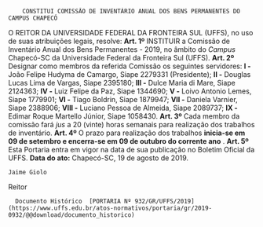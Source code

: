         CONSTITUI COMISSÃO DE INVENTÁRIO ANUAL DOS BENS PERMANENTES DO CAMPUS CHAPECÓ  

 O REITOR DA UNIVERSIDADE FEDERAL DA FRONTEIRA SUL (UFFS), no uso de suas atribuições legais, resolve:   **Art. 1º**  INSTITUIR a Comissão de Inventário Anual dos Bens Permanentes - 2019, no âmbito do *Campus*  Chapecó-SC da Universidade Federal da Fronteira Sul (UFFS).   **Art. 2º**  Designar como membros da referida Comissão os seguintes servidores: **I -**  João Felipe Hudyma de Camargo, Siape 2279331 (Presidente); **II -**  Douglas Lucas Lima de Vargas, Siape 2395180; **III -**  Dulce Maria di Mare, Siape 2124363; **IV -**  Luiz Felipe da Paz, Siape 1344690; **V -**  Loivo Antonio Lemes, Siape 1779901; **VI -**  Tiago Boldrin, Siape 1879947; **VII -**  Daniela Varnier, Siape 2388906; **VIII -**  Luciano Pessoa de Almeida, Siape 2089737; **IX -**  Edimar Roque Martello Júnior, Siape 1058430.   **Art. 3º**  Cada membro da comissão fará *jus*  a 20 (vinte) horas semanais para realização dos trabalhos de inventário.   **Art. 4º**  O prazo para realização dos trabalhos **inicia-se em 09 de setembro e encerra-se em 09 de outubro do corrente ano** .   **Art. 5º**  Esta Portaria entra em vigor na data de sua publicação no Boletim Oficial da UFFS.        **Data do ato:** Chapecó-SC, 19 de agosto de 2019.   
 

    Jaime Giolo   
 Reitor 

      Documento Histórico  [PORTARIA Nº 932/GR/UFFS/2019](https://www.uffs.edu.br/atos-normativos/portaria/gr/2019-0932/@@download/documento_historico)     
      